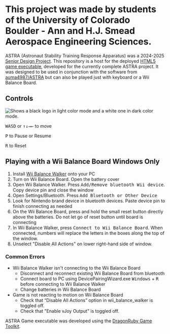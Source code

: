 # This project was made by students of the University of Colorado Boulder - Ann and H.J. Smead Aerospace Engineering Sciences.
ASTRA (Astronaut Stability Training Response Apparatus) was a 2024-2025 [Senior Design Project](https://www.colorado.edu/aerospace/academics/undergraduates/senior-design-projects). This repository is a host for the deployed [HTML5 game executable](https://github.com/auma4987/ASTRA/blob/main/ASTRA%20Game%20-%20Published%20Versions/astra_game-html5.zip), developed for the currently complete ASTRA project. It was designed to be used in conjunction with the software from [auma4987/ASTRA](https://github.com/auma4987/ASTRA) but can also be played just with keyboard or a Wii Balance Board.

## Controls

<picture>
  <source media="(prefers-color-scheme: dark)" srcset="https://drive.google.com/file/d/1xvgkGGd9DTLQfsxboixtnHI50LDB2GUW/view?usp=drive_link">
  <source media="(prefers-color-scheme: light)" srcset="https://drive.google.com/file/d/1o0rl8eX105hUHLOTOzBZfQg9MmC1CeLB/view?usp=drive_link">
  <img alt="Shows a black logo in light color mode and a white one in dark color mode." src="https://user-images.githubusercontent.com/25423296/163456779-a8556205-d0a5-45e2-ac17-42d089e3c3f8.png">
</picture>


<kbd>W</kbd><kbd>A</kbd><kbd>S</kbd><kbd>D</kbd> or <kbd>↑</kbd><kbd>↓</kbd><kbd>→</kbd><kbd>←</kbd> to move

<kbd>P</kbd> to Pause or Resume

<kbd>R</kbd> to Reset

## Playing with a Wii Balance Board **Windows Only**
1. Install [Wii Balance Walker](https://github.com/lshachar/WiiBalanceWalker) onto your PC
2. Turn on Wii Balance Board. Open the battery cover
3. Open Wii Balance Walker. Press <kbd>Add/Remove bluetooth Wii device</kbd>. Copy device pin and close the window
4. Open Settings/Bluetooth. Press <kbd>Add Bluetooth or Other Device</kbd>
5. Look for Nintendo brand device in bluetooth devices. Paste device pin to finish connecting as needed
6. On the Wii Balance Board, press and hold the small reset button directly above the batteries. Do not let go of reset button until board is connecting
7. In Wii Balance Walker, press <kbd>Connect to Wii Balance Board</kbd>. When connected, numbers will replace the letters in the boxes along the top of the window.
8. Unselect "Disable All Actions" on lower right-hand side of window.


### Common Errors
- Wii Balance Walker isn't connecting to the Wii Balance Board
  - Disconnect and reconnect existing Wii Balance Board from bluetooth
  - Connect board to PC using DevicePairingWizard.exe <kbd>Windows</kbd> + <kbd>R</kbd> before connecting to Wii Balance Walker
  - Change batteries in Wii Balance Board
- Game is not reacting to motion on Wii Balance Board 
  - Check that “Disable All Actions” option in wii_balance_walker is toggled off.
  - Check that "Enable vJoy Output" is toggled off.

ASTRA Game executable was developed using the [DragonRuby Game Toolkit](https://dragonruby.org/).
